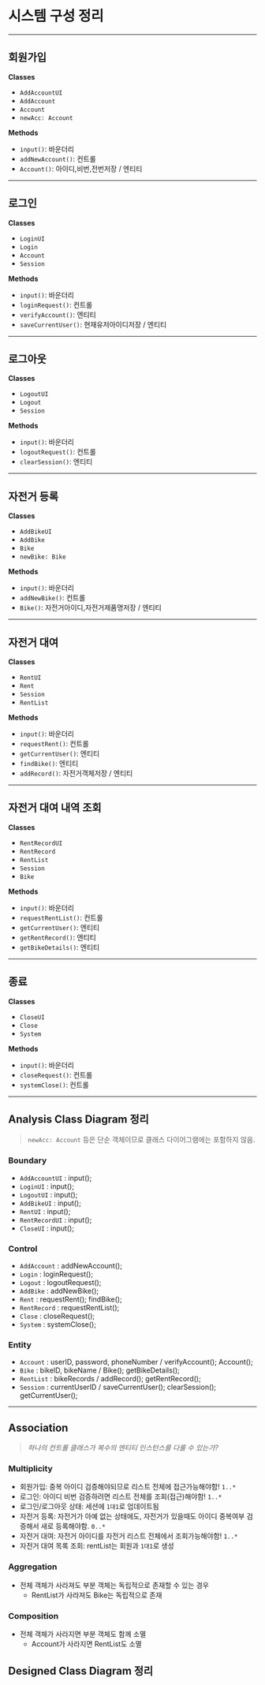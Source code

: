# 시스템 구성 정리

---

## 회원가입
**Classes**  
- `AddAccountUI`  
- `AddAccount`  
- `Account`  
- `newAcc: Account` 

**Methods**  
- `input()`: 바운더리  
- `addNewAccount()`: 컨트롤  
- `Account()`: 아이디,비번,전번저장 / 엔티티    

---

## 로그인
**Classes**  
- `LoginUI`  
- `Login`  
- `Account`  
- `Session`  

**Methods**  
- `input()`: 바운더리  
- `loginRequest()`: 컨트롤   
- `verifyAccount()`: 엔티티   
- `saveCurrentUser()`: 현재유저아이디저장 / 엔티티  

---

## 로그아웃
**Classes**  
- `LogoutUI`  
- `Logout`  
- `Session`  

**Methods**  
- `input()`: 바운더리  
- `logoutRequest()`: 컨트롤  
- `clearSession()`: 엔티티  

---

## 자전거 등록
**Classes**  
- `AddBikeUI`  
- `AddBike`  
- `Bike`  
- `newBike: Bike`    

**Methods**  
- `input()`: 바운더리  
- `addNewBike()`: 컨트롤  
- `Bike()`: 자전거아이디,자전거제품명저장 / 엔티티  

---

## 자전거 대여
**Classes**  
- `RentUI`  
- `Rent`  
- `Session`  
- `RentList`  

**Methods**  
- `input()`: 바운더리  
- `requestRent()`: 컨트롤  
- `getCurrentUser()`: 엔티티  
- `findBike()`: 엔티티  
- `addRecord()`: 자전거객체저장 / 엔티티  

---

## 자전거 대여 내역 조회
**Classes**  
- `RentRecordUI`  
- `RentRecord`  
- `RentList`  
- `Session`  
- `Bike`  

**Methods**  
- `input()`: 바운더리  
- `requestRentList()`: 컨트롤  
- `getCurrentUser()`: 엔티티  
- `getRentRecord()`: 엔티티  
- `getBikeDetails()`: 엔티티 

---

## 종료
**Classes**  
- `CloseUI`  
- `Close`  
- `System`  

**Methods**  
- `input()`: 바운더리  
- `closeRequest()`: 컨트롤  
- `systemClose()`: 컨트롤  

---

## Analysis Class Diagram 정리

> `newAcc: Account` 등은 단순 객체이므로 클래스 다이어그램에는 포함하지 않음.

###  Boundary
- `AddAccountUI`  : input();  
- `LoginUI`  : input();  
- `LogoutUI`  : input();  
- `AddBikeUI`  : input();  
- `RentUI`  : input();    
- `RentRecordUI`  : input();    
- `CloseUI`  : input();  

###  Control
- `AddAccount`  : addNewAccount();
- `Login`  : loginRequest();
- `Logout`  : logoutRequest();
- `AddBike`  : addNewBike();
- `Rent`  : requestRent(); findBike();  
- `RentRecord`  : requestRentList();  
- `Close`  : closeRequest();  
- `System`  : systemClose();  
  
###  Entity
- `Account`  : userID, password, phoneNumber / verifyAccount(); Account();  
- `Bike`  : bikeID, bikeName / Bike(); getBikeDetails();  
- `RentList`  : bikeRecords / addRecord(); getRentRecord();  
- `Session`  : currentUserID / saveCurrentUser(); clearSession(); getCurrentUser();    
  
---
  
##  Association  
> *하나의 컨트롤 클래스가 복수의 엔티티 인스턴스를 다룰 수 있는가?*  
  
### Multiplicity  
- 회원가입: 중복 아이디 검증해야되므로 리스트 전체에 접근가능해야함! `1..*` 
- 로그인: 아이디 비번 검증하려면 리스트 전체를 조회(접근)해야함! `1..*`  
- 로그인/로그아웃 상태: 세션에 `1대1`로 업데이트됨  
- 자전거 등록: 자전거가 아예 없는 상태에도, 자전거가 있을때도 아이디 중복여부 검증해서 새로 등록해야함. `0..*`  
- 자전거 대여: 자전거 아이디를 자전거 리스트 전체에서 조회가능해야함! `1..*`  
- 자전거 대여 목록 조회: rentList는 회원과 `1대1`로 생성 
    
### Aggregation   
- 전체 객체가 사라져도 부분 객체는 독립적으로 존재할 수 있는 경우
    - RentList가 사라져도 Bike는 독립적으로 존재  
  
### Composition  
- 전체 객체가 사라지면 부분 객체도 함께 소멸    
    - Account가 사라지면 RentList도 소멸  

## Designed Class Diagram 정리